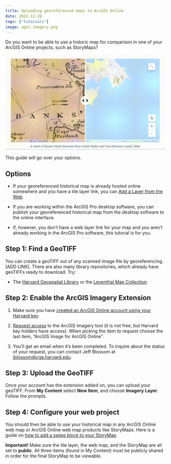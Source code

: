 ```yaml
---
title: Uploading georeferenced maps to ArcGIS Online
date: 2022-12-20
tags: ["tutorials"]
image: agol-imagery.png
---
```


Do you want to be able to use a historic map for comparison in one of your ArcGIS Online projects, such as StoryMaps?

![Screen recording of an old map compared to it's modern geography.](media/swipe.gif)

This guide will go over your options.

## Options

- If your georeferenced historical map is already hosted online somewhere and you have a tile layer link, you can [Add a Layer from the Web](https://doc.arcgis.com/en/arcgis-online/reference/add-layers.htm#ESRI_SECTION1_A82A515232CB4672838FEB9FCF8E76D8).

- If you are working within the ArcGIS Pro desktop software, you can publish your georeferenced historical map from the desktop software to the online interface.

- If, however, you don’t have a web layer link for your map and you aren’t already working in the ArcGIS Pro software, this tutorial is for you.

## Step 1: Find a GeoTIFF

You can create a geoTIFF out of any scanned image file by georeferencing. [ADD LINK]. There are also many library repositories, which already have geoTIFFs ready to download. Try:

- The [Harvard Geospatial Library](https://hgl.harvard.edu/?f%5Bdct_provenance_s%5D%5B%5D=Harvard&f%5Blayer_geom_type_s%5D%5B%5D=Raster&q=&search_field=all_fields) or the [Leventhal Map Collection](https://collections.leventhalmap.org/search?f%5Bgeoreferenced_bsi%5D%5B%5D=yes&q=).

## Step 2: Enable the ArcGIS Imagery Extension

1. Make sure you have [created an ArcGIS Online account using your Harvard key](https://gis.harvard.edu/arcgis-online).

2. [Request access](https://projects.iq.harvard.edu/cga-pin/request) to the ArcGIS Imagery tool (it is not free, but Harvard key holders have access). When picking the item to request choose the last item, “ArcGIS Image for ArcGIS Online”.

3. You’ll get an email when it’s been completed. To inquire about the status of your request, you can contact Jeff Blossom at jblossom@cga.harvard.edu. 

## Step 3: Upload the GeoTIFF

Once your account has the extension added on, you can upload your geoTIFF. From **My Content** select **New Item**, and choose **Imagery Layer**. Follow the prompts. 


## Step 4: Configure your web project

You should then be able to use your historical map in any ArcGIS Online web map or ArcGIS Online web map products like StoryMaps. Here is a guide on [how to add a swipe block to your StoryMap](https://storymaps.arcgis.com/stories/4afb9aefc2ff43fd81db3f74ddbf05d0).

**Important!** Make sure the tile layer, the web map, and the StoryMap are all set to **public**. All three items (found in My Content) must be publicly shared in order for the final StoryMap to be viewable.